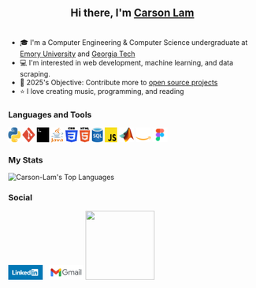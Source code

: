 <h2 align="Center" style="padding-bottom: 20px;">Hi there, I'm <a href="https://www.linkedin.com/in/carsonlam5/" target="_blank" rel="noopener noreferrer">Carson Lam</a> 

</h2>

- 🎓 I'm a Computer Engineering & Computer Science undergraduate at [Emory University](https://www.emory.edu/home/index.html) and [Georgia Tech](https://www.gatech.edu/)
- 💻 I'm interested in web development, machine learning, and data scraping.
- 🎯 2025's Objective: Contribute more to [open source projects](https://up-for-grabs.net/#/)
- ⭐ I love creating music, programming, and reading

### Languages and Tools 
<p>
  <code><img height="30" width="25" src="https://github.com/Carson-Lam/Carson-Lam/raw/refs/heads/main/icons/python-5.svg" alt="Python"></code>
  <code><img height="30" width="25" src="https://github.com/Carson-Lam/Carson-Lam/raw/refs/heads/main/icons/git-icon.svg" alt="git"></code>
  <code><img height="30" width="25" src="https://github.com/Carson-Lam/Carson-Lam/raw/refs/heads/main/icons/terminal-1.svg" alt="terminal"></code>
  <code><img height="30" width="25" src="https://github.com/Carson-Lam/Carson-Lam/raw/refs/heads/main/icons/java-4.svg" alt="java"></code>
  <code><img height="30" width="25" src="https://github.com/Carson-Lam/Carson-Lam/raw/refs/heads/main/icons/css-3.svg" alt="CSS"></code>
  <code><img height="30" src="https://github.com/Carson-Lam/Carson-Lam/raw/refs/heads/main/icons/html-5.svg" alt="SQL"></code>
  <code><img height="30"  src="https://github.com/Carson-Lam/Carson-Lam/blob/main/icons/sql.png?raw=true" alt="SQL"></code>
  <code><img height="30" width="25" src="https://github.com/Carson-Lam/Carson-Lam/raw/refs/heads/main/icons/javascript.svg" alt="JavaScript"></code>
  <code><img height="30" width="30"  src="https://github.com/Carson-Lam/Carson-Lam/blob/main/icons/Matlab_Logo.png?raw=true" alt="MATLAB"></code>
  <code><img height="30" width="30" src="https://github.com/Carson-Lam/Carson-Lam/blob/main/icons/AWS.png?raw=true" alt="AWS"></code>
  <code><img height="30" width="30" src="https://github.com/Carson-Lam/Carson-Lam/blob/main/icons/figma_icon.png?raw=true" alt="AWS"></code>
</p>



### My Stats

<!-- [![Carson-Lam's Stats](https://github-readme-stats.vercel.app/api?username=Carson-Lam&theme=tokyonight&show_icons=true&hide_border=true&count_private=true)](https://github.com/Carson-Lam?tab=repositories) -->
<!-- ![Carson-Lam's Streak](https://github-readme-streak-stats.herokuapp.com/?user=Carson-Lam&theme=tokyonight&hide_border=true)&nbsp; -->

<img src="https://github-readme-stats.vercel.app/api/top-langs/?username=Carson-Lam&theme=tokyonight&show_icons=true&hide_border=true&layout=compact" style="height: 200px; width: auto;" alt="Carson-Lam's Top Languages"/>



### Social
  <a href="https://www.linkedin.com/in/carsonlam5/" target="_blank"><img height="30" src="https://github.com/Carson-Lam/Carson-Lam/blob/main/icons/Linkedin-logo.png?raw=true"></a>&nbsp;&nbsp;
  <a href="mailto:lamcn51@gmail.com" target="_blank"><img height="30" src="https://github.com/Carson-Lam/Carson-Lam/blob/main/icons/Gmail-icon.png?raw=true"></a>
  <img src="https://komarev.com/ghpvc/?username=Carson-Lam" width="140" height="140">



